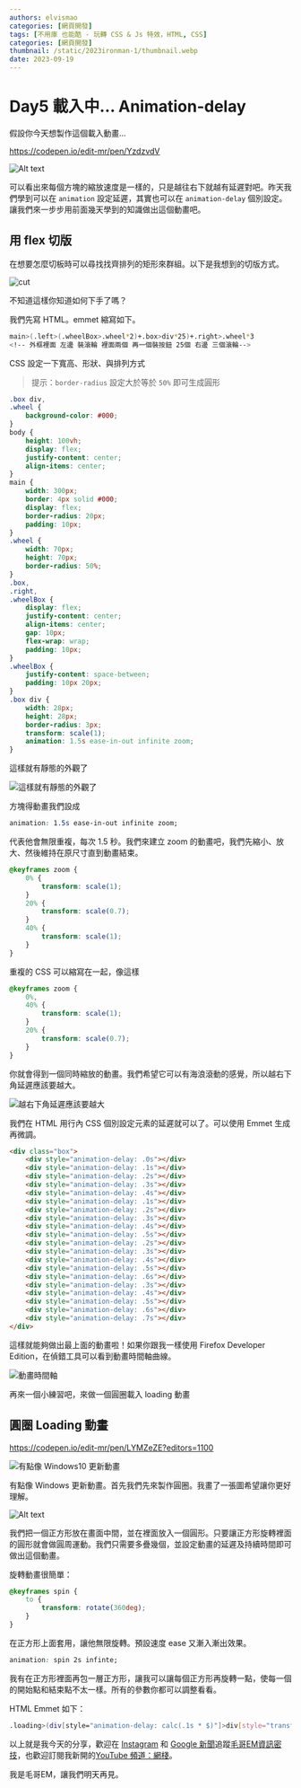 ```yaml
---
authors: elvismao
categories: [網頁開發]
tags: [不用庫 也能酷 - 玩轉 CSS & Js 特效，HTML, CSS]
categories: [網頁開發]
thumbnail: /static/2023ironman-1/thumbnail.webp
date: 2023-09-19
---
```


# Day5 載入中… Animation-delay

假設你今天想製作這個載入動畫…

https://codepen.io/edit-mr/pen/YzdzvdV

![Alt text](loading.gif)

可以看出來每個方塊的縮放速度是一樣的，只是越往右下就越有延遲對吧。昨天我們學到可以在 `animation` 設定延遲，其實也可以在 `animation-delay` 個別設定。讓我們來一步步用前面幾天學到的知識做出這個動畫吧。

## 用 flex 切版

在想要怎麼切板時可以尋找找齊排列的矩形來群組。以下是我想到的切版方式。

![cut](cut.webp)

不知道這樣你知道如何下手了嗎？

我們先寫 HTML。emmet 縮寫如下。

```bash
main>(.left>(.wheelBox>.wheel*2)+.box>div*25)+.right>.wheel*3
<!-- 外框裡面 左邊 裝滾輪 裡面兩個 再一個裝按鈕 25個 右邊 三個滾輪-->
```

CSS 設定一下寬高、形狀、與排列方式

> 提示：`border-radius` 設定大於等於 `50%` 即可生成圓形

```css
.box div,
.wheel {
    background-color: #000;
}
body {
    height: 100vh;
    display: flex;
    justify-content: center;
    align-items: center;
}
main {
    width: 300px;
    border: 4px solid #000;
    display: flex;
    border-radius: 20px;
    padding: 10px;
}
.wheel {
    width: 70px;
    height: 70px;
    border-radius: 50%;
}
.box,
.right,
.wheelBox {
    display: flex;
    justify-content: center;
    align-items: center;
    gap: 10px;
    flex-wrap: wrap;
    padding: 10px;
}
.wheelBox {
    justify-content: space-between;
    padding: 10px 20px;
}
.box div {
    width: 28px;
    height: 28px;
    border-radius: 3px;
    transform: scale(1);
    animation: 1.5s ease-in-out infinite zoom;
}
```

這樣就有靜態的外觀了

![這樣就有靜態的外觀了](layout.webp)

方塊得動畫我們設成

```css
animation: 1.5s ease-in-out infinite zoom;
```

代表他會無限重複，每次 1.5 秒。我們來建立 zoom 的動畫吧，我們先縮小、放大、然後維持在原尺寸直到動畫結束。

```css
@keyframes zoom {
    0% {
        transform: scale(1);
    }
    20% {
        transform: scale(0.7);
    }
    40% {
        transform: scale(1);
    }
}
```

重複的 CSS 可以縮寫在一起，像這樣

```css
@keyframes zoom {
    0%,
    40% {
        transform: scale(1);
    }
    20% {
        transform: scale(0.7);
    }
}
```

你就會得到一個同時縮放的動畫。我們希望它可以有海浪滾動的感覺，所以越右下角延遲應該要越大。

![越右下角延遲應該要越大](rainbow.webp)

我們在 HTML 用行內 CSS 個別設定元素的延遲就可以了。可以使用 Emmet 生成再微調。

```html
<div class="box">
    <div style="animation-delay: .0s"></div>
    <div style="animation-delay: .1s"></div>
    <div style="animation-delay: .2s"></div>
    <div style="animation-delay: .3s"></div>
    <div style="animation-delay: .4s"></div>
    <div style="animation-delay: .1s"></div>
    <div style="animation-delay: .2s"></div>
    <div style="animation-delay: .3s"></div>
    <div style="animation-delay: .4s"></div>
    <div style="animation-delay: .5s"></div>
    <div style="animation-delay: .2s"></div>
    <div style="animation-delay: .3s"></div>
    <div style="animation-delay: .4s"></div>
    <div style="animation-delay: .5s"></div>
    <div style="animation-delay: .6s"></div>
    <div style="animation-delay: .3s"></div>
    <div style="animation-delay: .4s"></div>
    <div style="animation-delay: .5s"></div>
    <div style="animation-delay: .6s"></div>
    <div style="animation-delay: .7s"></div>
</div>
```

這樣就能夠做出最上面的動畫啦！如果你跟我一樣使用 Firefox Developer Edition，在偵錯工具可以看到動畫時間軸曲線。

![動畫時間軸](f12.webp)

再來一個小練習吧，來做一個圓圈載入 loading 動畫

## 圓圈 Loading 動畫

https://codepen.io/edit-mr/pen/LYMZeZE?editors=1100

![有點像 Windows10 更新動畫](spin.gif)

有點像 Windows 更新動畫。首先我們先來製作圓圈。我畫了一張圖希望讓你更好理解。

![Alt text](spin.webp)

我們把一個正方形放在畫面中間，並在裡面放入一個圓形。只要讓正方形旋轉裡面的圓形就會做圓周運動。我們只需要多疊幾個，並設定動畫的延遲及持續時間即可做出這個動畫。

旋轉動畫很簡單：

```css
@keyframes spin {
    to {
        transform: rotate(360deg);
    }
}
```

在正方形上面套用，讓他無限旋轉。預設速度 ease 又漸入漸出效果。

```css
animation: spin 2s infinte;
```

我有在正方形裡面再包一層正方形，讓我可以讓每個正方形再旋轉一點，使每一個的開始點和結束點不太一樣。所有的參數你都可以調整看看。

HTML Emmet 如下：

```bash
.loading>(div[style="animation-delay: calc(.1s * $)"]>div[style="transform:rotate(calc(-15deg * $))"])*8
```

以上就是我今天的分享，歡迎在 [Instagram](https://www.instagram.com/emtech.cc) 和 [Google 新聞](https://news.google.com/publications/CAAqBwgKMKXLvgswsubVAw?ceid=TW:zh-Hant&oc=3)追蹤[毛哥EM資訊密技](https://emtech.cc/)，也歡迎訂閱我新開的[YouTube 頻道：網棧](https://www.youtube.com/@webpallet)。

我是毛哥EM，讓我們明天再見。

